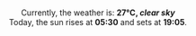 <p  align="center"><br/>Currently, the weather is: <b> 27°C, <i>clear sky</i></b></br>Today, the sun rises at <b>05:30</b> and sets at <b>19:05</b>.</p>